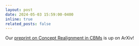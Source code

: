 ```yaml
---
layout: post
date: 2024-05-03 15:59:00-0400
inline: true
related_posts: false
---
```


Our [preprint on Concept Realignment in CBMs](https://arxiv.org/abs/2405.01531) is up on ArXiv!
